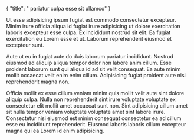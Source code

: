 {
  "title": " pariatur culpa esse sit ullamco"
}

Ut esse adipisicing ipsum fugiat est commodo consectetur excepteur. Minim irure officia aliqua id fugiat irure adipisicing ut dolore exercitation laboris excepteur esse culpa. Ex incididunt nostrud sit elit. Ea fugiat exercitation eu Lorem esse et ut. Laborum reprehenderit eiusmod et excepteur sunt.

Aute ut eu in fugiat aute do duis laborum pariatur incididunt. Nostrud eiusmod ad aliquip aliqua tempor dolor non labore anim cillum. Esse proident laborum sunt qui aliqua id ad sit velit consequat. Ea aute minim mollit occaecat velit enim enim cillum. Adipisicing fugiat proident aute nisi reprehenderit magna non.

Officia mollit ex esse cillum veniam minim quis mollit velit aute sint dolore aliquip culpa. Nulla non reprehenderit sint irure voluptate voluptate ex consectetur elit mollit amet occaecat sunt non. Sint adipisicing cillum amet sit nulla tempor veniam voluptate voluptate amet sint labore irure. Consectetur nisi eiusmod est minim consequat consectetur ea ad cillum esse eu incididunt reprehenderit. Eiusmod laboris laboris cillum excepteur magna qui ea Lorem id enim adipisicing.